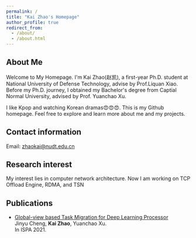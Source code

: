 ```yaml
---
permalink: /
title: "Kai Zhao's Homepage"
author_profile: true
redirect_from: 
  - /about/
  - /about.html
---
```


About Me
-----
Welcome to My Homepage. I'm Kai Zhao(赵凯), a first-year Ph.D. student at National University of Defense Technology, advise by Prof.Liquan Xiao. Before my Ph.D. journey, I obtained my Bachelor's degree from Captial Normal University, advised by Prof. Yuanchao Xu.

I like Kpop and watching Korean dramas😍😍😍. This is my Github homepage. Feel free to explore and learn more about me and my projects.

Contact information
-----
Email: zhaokai@nudt.edu.cn

Research interest
-----
My interest lies in computer network architecture. Now I am working on TCP Offload Engine, RDMA, and TSN

Publications
-----
- [Global-view based Task Migration for Deep Learning Processor](https://ieeexplore.ieee.org/abstract/document/9644891/authors#authors)<br>
  Jinyu Cheng, **Kai Zhao**, Yuanchao Xu.<br>
  In ISPA 2021.
